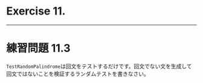 # Exercise 11.


---
# 練習問題 11.3
`TestRandomPalindrome`は回文をテストするだけです。回文でない文を生成して回文ではないことを検証するランダムテストを書きなさい。
